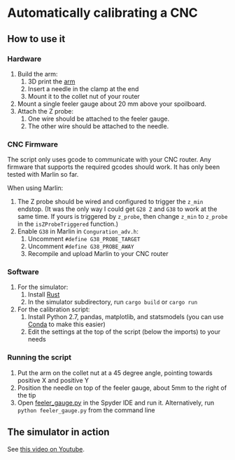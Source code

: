 # Automatically calibrating a CNC

## How to use it

### Hardware

1. Build the arm:
   1. 3D print the [arm](https://github.com/pvdbrand/cnc-z-perpendicularity/blob/master/arm.stl)
   1. Insert a needle in the clamp at the end
   1. Mount it to the collet nut of your router
1. Mount a single feeler gauge about 20 mm above your spoilboard.
1. Attach the Z probe:
   1. One wire should be attached to the feeler gauge.
   1. The other wire should be attached to the needle.

### CNC Firmware

The script only uses gcode to communicate with your CNC router. Any firmware that supports the required gcodes should work. It has only been tested with Marlin so far.

When using Marlin:

1. The Z probe should be wired and configured to trigger the `z_min` endstop. (It was the only way I could get `G28 Z` and `G38` to work at the same time. If yours is triggered by `z_probe`, then change `z_min` to `z_probe` in the `isZProbeTriggered` function.)
1. Enable `G38` in Marlin in `Conguration_adv.h`:
   1. Uncomment `#define G38_PROBE_TARGET`
   1. Uncomment `#define G38_PROBE_AWAY`
   1. Recompile and upload Marlin to your CNC router

### Software

1. For the simulator:
   1. Install [Rust](https://www.rust-lang.org/tools/install)
   1. In the simulator subdirectory, run `cargo build` or `cargo run`
1. For the calibration script:
   1. Install Python 2.7, pandas, matplotlib, and statsmodels (you can use [Conda](https://docs.conda.io/projects/conda/en/latest/user-guide/install/) to make this easier)
   1. Edit the settings at the top of the script (below the imports) to your needs

### Running the script

1. Put the arm on the collet nut at a 45 degree angle, pointing towards positive X and positive Y
1. Position the needle on top of the feeler gauge, about 5mm to the right of the tip
1. Open [feeler_gauge.py](https://github.com/pvdbrand/cnc-z-perpendicularity/blob/master/feeler_gauge.py) in the Spyder IDE and run it. Alternatively, run `python feeler_gauge.py` from the command line

## The simulator in action

See [this video on Youtube](https://www.youtube.com/watch?v=3-CxL5ajJyM).
